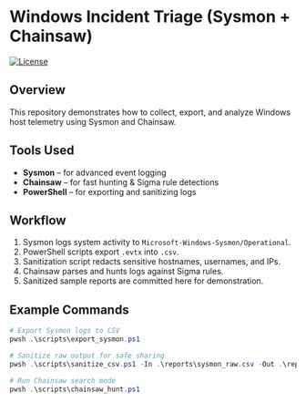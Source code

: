 # Windows Incident Triage (Sysmon + Chainsaw)
[![License](https://img.shields.io/github/license/laurenelizabethroberts/windows-incident-triage)](LICENSE)

## Overview
This repository demonstrates how to collect, export, and analyze Windows host telemetry using Sysmon and Chainsaw.

## Tools Used
- **Sysmon** – for advanced event logging
- **Chainsaw** – for fast hunting & Sigma rule detections
- **PowerShell** – for exporting and sanitizing logs

## Workflow
1. Sysmon logs system activity to `Microsoft-Windows-Sysmon/Operational`.
2. PowerShell scripts export `.evtx` into `.csv`.
3. Sanitization script redacts sensitive hostnames, usernames, and IPs.
4. Chainsaw parses and hunts logs against Sigma rules.
5. Sanitized sample reports are committed here for demonstration.

## Example Commands
```powershell
# Export Sysmon logs to CSV
pwsh .\scripts\export_sysmon.ps1

# Sanitize raw output for safe sharing
pwsh .\scripts\sanitize_csv.ps1 -In .\reports\sysmon_raw.csv -Out .\reports\sysmon_example.csv

# Run Chainsaw search mode
pwsh .\scripts\chainsaw_hunt.ps1
